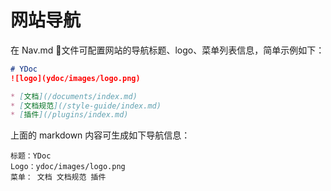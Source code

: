 # 网站导航
在 Nav.md 文件可配置网站的导航标题、logo、菜单列表信息，简单示例如下：

```markdown
# YDoc
![logo](ydoc/images/logo.png)

* [文档](/documents/index.md)
* [文档规范](/style-guide/index.md)
* [插件](/plugins/index.md)
```

上面的 markdown 内容可生成如下导航信息：

```
标题：YDoc
Logo：ydoc/images/logo.png
菜单： 文档 文档规范 插件
```
